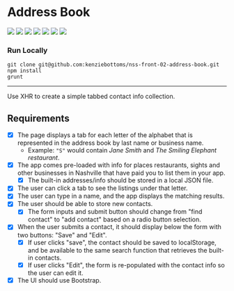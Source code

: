 # Address Book

![](https://img.shields.io/badge/data-static-lightgrey.svg)
![](https://img.shields.io/badge/template-none-lightgrey.svg)
![](https://img.shields.io/badge/js-jquery-blue.svg)
![](https://img.shields.io/badge/modularity-browserify-yellow.svg)
![](https://img.shields.io/badge/css_preprocessor-scss-ff69b4.svg)
![](https://img.shields.io/badge/css_framework-bootstrap-5F2C7C.svg)
![](https://img.shields.io/badge/mvp-working-brightgreen.svg)

### Run Locally
```
git clone git@github.com:kenziebottoms/nss-front-02-address-book.git
npm install
grunt
```

---

Use XHR to create a simple tabbed contact info collection.

## Requirements

- [x] The page displays a tab for each letter of the alphabet that is represented in the address book by last name or business name.
    - Example: `"S"` would contain _Jane Smith_ and _The Smiling Elephant restaurant_.
- [x] The app comes pre-loaded with info for places restaurants, sights and other businesses in Nashville that have paid you to list them in your app.
    - [x] The built-in addresses/info should be stored in a local JSON file.
- [x] The user can click a tab to see the listings under that letter.
- [x] The user can type in a name, and the app displays the matching results.
- [x] The user should be able to store new contacts.
    - [x] The form inputs and submit button should change from "find contact" to "add contact" based on a radio button selection.
- [x] When the user submits a contact, it should display below the form with two buttons: "Save" and "Edit".
    - [x] If user clicks "save", the contact should be saved to localStorage, and be available to the same search function that retrieves the built-in contacts.
    - [x] If user clicks "Edit", the form is re-populated with the contact info so the user can edit it.
- [x] The UI should use Bootstrap.